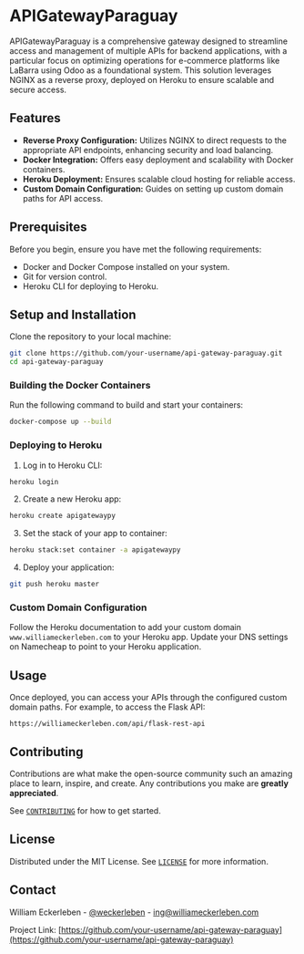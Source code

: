 # APIGatewayParaguay

APIGatewayParaguay is a comprehensive gateway designed to streamline access and management of multiple APIs for backend applications, with a particular focus on optimizing operations for e-commerce platforms like LaBarra using Odoo as a foundational system. This solution leverages NGINX as a reverse proxy, deployed on Heroku to ensure scalable and secure access.

## Features

- **Reverse Proxy Configuration:** Utilizes NGINX to direct requests to the appropriate API endpoints, enhancing security and load balancing.
- **Docker Integration:** Offers easy deployment and scalability with Docker containers.
- **Heroku Deployment:** Ensures scalable cloud hosting for reliable access.
- **Custom Domain Configuration:** Guides on setting up custom domain paths for API access.

## Prerequisites

Before you begin, ensure you have met the following requirements:
- Docker and Docker Compose installed on your system.
- Git for version control.
- Heroku CLI for deploying to Heroku.

## Setup and Installation

Clone the repository to your local machine:

```bash
git clone https://github.com/your-username/api-gateway-paraguay.git
cd api-gateway-paraguay
```

### Building the Docker Containers

Run the following command to build and start your containers:

```bash
docker-compose up --build
```

### Deploying to Heroku

1. Log in to Heroku CLI:

```bash
heroku login
```

2. Create a new Heroku app:

```bash
heroku create apigatewaypy
```

3. Set the stack of your app to container:

```bash
heroku stack:set container -a apigatewaypy
```

4. Deploy your application:

```bash
git push heroku master
```

### Custom Domain Configuration

Follow the Heroku documentation to add your custom domain `www.williameckerleben.com` to your Heroku app. Update your DNS settings on Namecheap to point to your Heroku application.

## Usage

Once deployed, you can access your APIs through the configured custom domain paths. For example, to access the Flask API:

```
https://williameckerleben.com/api/flask-rest-api
```

## Contributing

Contributions are what make the open-source community such an amazing place to learn, inspire, and create. Any contributions you make are **greatly appreciated**.

See [`CONTRIBUTING`](CONTRIBUTING.md) for how to get started.

## License

Distributed under the MIT License. See [`LICENSE`](LICENSE.md) for more information.

## Contact

William Eckerleben - [@weckerleben](https://twitter.com/weckerleben) - ing@williameckerleben.com

Project Link: [https://github.com/your-username/api-gateway-paraguay](https://github.com/your-username/api-gateway-paraguay)
